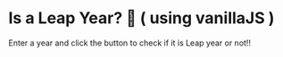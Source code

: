# Is a Leap Year? 🤔 ( using vanillaJS )
Enter a year and click the button to check if it is Leap year or not!!


